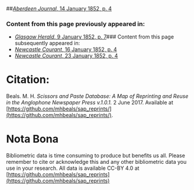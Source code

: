 ##[*Aberdeen Journal*, 14 January 1852, p. 4](https://mhbeals.github.io/sap_html/Aberdeen-Journal/Aberdeen-Journal-14-January-1852-p-4)

### Content from this page previously appeared in:
+ [*Glasgow Herald*, 9 January 1852, p. 7](https://mhbeals.github.io/sap_html/Glasgow-Herald/Glasgow-Herald-9-January-1852-p-7)### Content from this page subsequently appeared in:
+ [*Newcastle Courant*, 16 January 1852, p. 4](https://mhbeals.github.io/sap_html/Newcastle-Courant/Newcastle-Courant-16-January-1852-p-4)
+ [*Newcastle Courant*, 23 January 1852, p. 4](https://mhbeals.github.io/sap_html/Newcastle-Courant/Newcastle-Courant-23-January-1852-p-4)
                    
# Citation: 

Beals. M. H. *Scissors and Paste Database: A Map of Reprinting and Reuse in the Anglophone Newspaper Press v.1.0.1.* 2 June 2017. Available at [https://github.com/mhbeals/sap_reprints/](https://github.com/mhbeals/sap_reprints/). 
                    
# Nota Bona

Bibliometric data is time consuming to produce but benefits us all. Please remember to cite or acknowledge this and any other bibliometric data you use in your research. All data is available CC-BY 4.0 at [https://github.com/mhbeals/sap_reprints](https://github.com/mhbeals/sap_reprints)